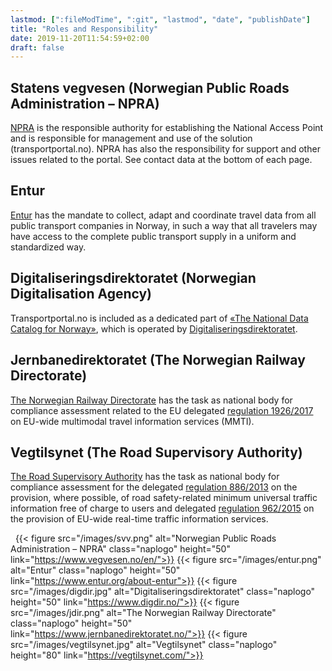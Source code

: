 ```yaml
---
lastmod: [":fileModTime", ":git", "lastmod", "date", "publishDate"]
title: "Roles and Responsibility"
date: 2019-11-20T11:54:59+02:00
draft: false
---
```


## Statens vegvesen (Norwegian Public Roads Administration – NPRA)
[NPRA](https://www.vegvesen.no/en/) is the responsible authority for establishing the National Access Point and is responsible for management and use of the solution (transportportal.no). NPRA has also the responsibility for support and other issues related to the portal. See contact data at the bottom of each page.

## Entur
[Entur](https://www.entur.org/about-entur/) has the mandate to collect, adapt and coordinate travel data from all public transport companies in Norway, in such a way that all travelers may have access to the complete public transport supply in a uniform and standardized way.

## Digitaliseringsdirektoratet (Norwegian Digitalisation Agency)
Transportportal.no is included as a dedicated part of [«The National Data Catalog for Norway»](https://fellesdatakatalog.digdir.no/), which is operated by [Digitaliseringsdirektoratet](https://www.digdir.no/om-oss/about-norwegian-digitalisation-agency/887).


## Jernbanedirektoratet (The Norwegian Railway Directorate)
[The Norwegian Railway Directorate](https://www.jernbanedirektoratet.no/)  has the task as national body for compliance assessment related to the EU delegated [regulation 1926/2017](https://op.europa.eu/en/publication-detail/-/publication/cd90f4d7-b61f-11e7-837e-01aa75ed71a1) on EU-wide multimodal travel information services (MMTI).

## Vegtilsynet (The Road Supervisory Authority)
[The Road Supervisory Authority](https://vegtilsynet.com/) has the task as national body for compliance assessment for the delegated [regulation 886/2013](https://eur-lex.europa.eu/eli/reg_del/2013/886/oj) on the provision, where possible, of road safety-related minimum universal traffic information free of charge to users and delegated [regulation 962/2015](https://eur-lex.europa.eu/legal-content/EN/ALL/?uri=CELEX%3A32015R0962) on the provision of EU-wide real-time traffic information services.

 
{{< figure src="/images/svv.png" alt="Norwegian Public Roads Administration – NPRA"
    class="naplogo" height="50" link="https://www.vegvesen.no/en/">}}
{{< figure src="/images/entur.png" alt="Entur"
    class="naplogo" height="50" link="https://www.entur.org/about-entur">}}
{{< figure src="/images/digdir.jpg" alt="Digitaliseringsdirektoratet"
    class="naplogo" height="50" link="https://www.digdir.no/">}}
{{< figure src="/images/jdir.png" alt="The Norwegian Railway Directorate"
        class="naplogo" height="50" link="https://www.jernbanedirektoratet.no/">}}
{{< figure src="/images/vegtilsynet.jpg" alt="Vegtilsynet"
        class="naplogo" height="80" link="https://vegtilsynet.com/">}}
